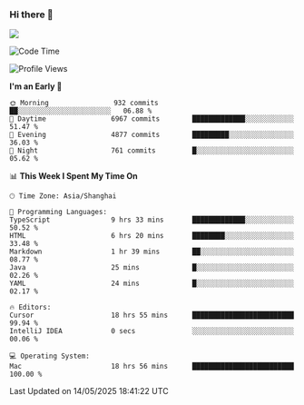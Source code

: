 ### Hi there 👋

<!--
**JJAYCHEN1e/jjaychen1e** is a ✨ _special_ ✨ repository because its `README.md` (this file) appears on your GitHub profile.

Here are some ideas to get you started:

- 🔭 I’m currently working on ...
- 🌱 I’m currently learning ...
- 👯 I’m looking to collaborate on ...
- 🤔 I’m looking for help with ...
- 💬 Ask me about ...
- 📫 How to reach me: ...
- 😄 Pronouns: ...
- ⚡ Fun fact: ...
-->

[![](https://github-readme-stats.vercel.app/api?username=jjaychen1e&show_icons=true)](https://github.com/jjaychen1e/github-readme-stats?count_private=true)

<!--START_SECTION:waka-->
![Code Time](http://img.shields.io/badge/Code%20Time-1%2C994%20hrs%2022%20mins-blue)

![Profile Views](http://img.shields.io/badge/Profile%20Views-0-blue)

**I'm an Early 🐤** 

```text
🌞 Morning                932 commits         ██░░░░░░░░░░░░░░░░░░░░░░░   06.88 % 
🌆 Daytime                6967 commits        █████████████░░░░░░░░░░░░   51.47 % 
🌃 Evening                4877 commits        █████████░░░░░░░░░░░░░░░░   36.03 % 
🌙 Night                  761 commits         █░░░░░░░░░░░░░░░░░░░░░░░░   05.62 % 
```


📊 **This Week I Spent My Time On** 

```text
🕑︎ Time Zone: Asia/Shanghai

💬 Programming Languages: 
TypeScript               9 hrs 33 mins       █████████████░░░░░░░░░░░░   50.52 % 
HTML                     6 hrs 20 mins       ████████░░░░░░░░░░░░░░░░░   33.48 % 
Markdown                 1 hr 39 mins        ██░░░░░░░░░░░░░░░░░░░░░░░   08.77 % 
Java                     25 mins             █░░░░░░░░░░░░░░░░░░░░░░░░   02.26 % 
YAML                     24 mins             █░░░░░░░░░░░░░░░░░░░░░░░░   02.17 % 

🔥 Editors: 
Cursor                   18 hrs 55 mins      █████████████████████████   99.94 % 
IntelliJ IDEA            0 secs              ░░░░░░░░░░░░░░░░░░░░░░░░░   00.06 % 

💻 Operating System: 
Mac                      18 hrs 56 mins      █████████████████████████   100.00 % 
```


 Last Updated on 14/05/2025 18:41:22 UTC
<!--END_SECTION:waka-->
